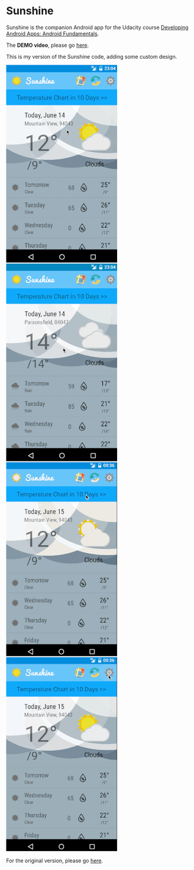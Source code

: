 Sunshine
========

Sunshine is the companion Android app for the Udacity course [Developing Android Apps: Android Fundamentals](https://www.udacity.com/course/ud853).

The **DEMO video**, please go [here](https://youtu.be/vGnjMNkPQ8w).  

This is my version of the Sunshine code, adding some custom design.  

![demo1](https://raw.githubusercontent.com/brettren/Sunshine/master/pic/demo1.gif) ![demo2](https://raw.githubusercontent.com/brettren/Sunshine/master/pic/demo2.gif)
![demo3](https://raw.githubusercontent.com/brettren/Sunshine/master/pic/demo3.gif) ![demo4](https://raw.githubusercontent.com/brettren/Sunshine/master/pic/demo4.gif)

For the original version, please go [here](https://github.com/udacity/Sunshine-Version-2).
